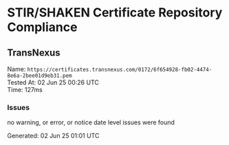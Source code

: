 # STIR/SHAKEN Certificate Repository Compliance

## TransNexus

Name: `https://certificates.transnexus.com/0172/6f654928-fb02-4474-8e6a-2bee01d9eb31.pem`\
Tested At: 02 Jun 25 00:26 UTC\
Time: 127ms

### Issues

no warning, or error, or notice date level issues were found

Generated: 02 Jun 25 01:01 UTC
